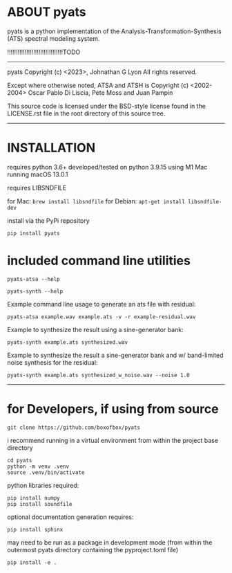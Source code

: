


# ABOUT pyats

pyats is a python implementation of the Analysis-Transformation-Synthesis (ATS) spectral modeling system.

!!!!!!!!!!!!!!!!!!!!!!!!!!!!!!!!TODO


---

pyats Copyright (c) <2023>, Johnathan G Lyon
All rights reserved.

Except where otherwise noted, ATSA and ATSH is Copyright (c) <2002-2004>
Oscar Pablo Di Liscia, Pete Moss and Juan Pampin

This source code is licensed under the BSD-style license found in the
LICENSE.rst file in the root directory of this source tree. 

---

# INSTALLATION

requires python 3.6+
developed/tested on python 3.9.15 using M1 Mac running macOS 13.0.1

requires LIBSNDFILE

for Mac: ```brew install libsndfile```
for Debian: ```apt-get install libsndfile-dev```

install via the PyPi repository

```pip install pyats```

# included command line utilities

```pyats-atsa --help```

```pyats-synth --help```

Example command line usage to generate an ats file with residual:

```pyats-atsa example.wav example.ats -v -r example-residual.wav```

Example to synthesize the result using a sine-generator bank:

```pyats-synth example.ats synthesized.wav```

Example to synthesize the result a sine-generator bank and w/ band-limited noise synthesis for the residual:

```pyats-synth example.ats synthesized_w_noise.wav --noise 1.0```

---

# for Developers, if using from source

```git clone https://github.com/boxofbox/pyats```

i recommend running in a virtual environment from within the project base directory

```
cd pyats
python -m venv .venv
source .venv/bin/activate
```


python libraries required: 

```
pip install numpy
pip install soundfile
```

optional documentation generation requires:

```pip install sphinx```

may need to be run as a package in development mode
(from within the outermost pyats directory containing the pyproject.toml file)

```pip install -e .```